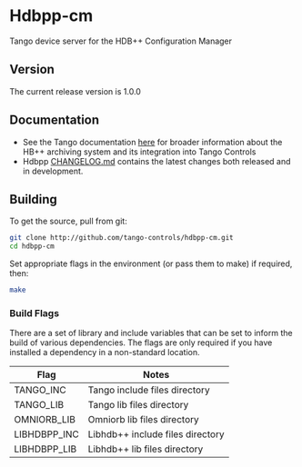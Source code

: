 # Hdbpp-cm

Tango device server for the HDB++ Configuration Manager

## Version

The current release version is 1.0.0

## Documentation

* See the Tango documentation [here](http://tango-controls.readthedocs.io/en/latest/administration/services/hdbpp/index.html#hdb-an-archiving-historian-service) for broader information about the HB++ archiving system and its integration into Tango Controls
* Hdbpp [CHANGELOG.md](https://github.com/tango-controls/libhdbpp/blob/master/CHANGELOG.md) contains the latest changes both released and in development.

## Building

To get the source, pull from git:

```bash
git clone http://github.com/tango-controls/hdbpp-cm.git  
cd hdbpp-cm
```

Set appropriate flags in the environment (or pass them to make) if required, then:

```bash
make
```

### Build Flags

There are a set of library and include variables that can be set to inform the build of various dependencies. The flags are only required if you have installed a dependency in a non-standard location. 

| Flag | Notes |
|------|-------|
| TANGO_INC | Tango include files directory |
| TANGO_LIB | Tango lib files directory |
| OMNIORB_LIB | Omniorb lib files directory |
| LIBHDBPP_INC | Libhdb++ include files directory
| LIBHDBPP_LIB | Libhdb++ lib files directory |
